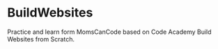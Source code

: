 # BuildWebsites
Practice and learn form MomsCanCode based on Code Academy Build Websites from Scratch.
